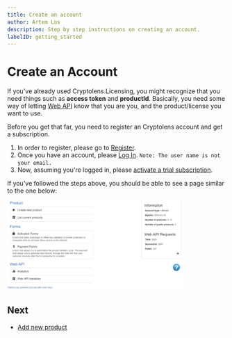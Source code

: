 ```yaml
---
title: Create an account
author: Artem Los
description: Step by step instructions on creating an account.
labelID: getting_started
---
```


# Create an Account

If you've already used Cryptolens.Licensing, you might recognize that you need things such as **access token** and **productId**.
Basically, you need some way of letting [Web API](/web-api/) know that you are you, and the product/license you want to use.

Before you get that far, you need to register an Cryptolens account and get a subscription.

1. In order to register, please go to [Register](https://app.cryptolens.io/Account/Register).
2. Once you have an account, please [Log In](https://app.cryptolens.io/Account/Login). `Note: The user name is not your email.`
3. Now, assuming you're logged in, please <a href="https://app.cryptolens.io/user/try" target="_blank">activate a trial subscription</a>.

If you've followed the steps above, you should be able to see a page similar to the one below:

<img src="/images/skm-overview.png" width="80%"/>

## Next

* [Add new product](/getting-started/new-product)

